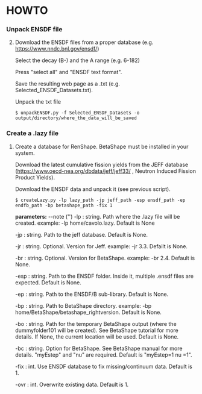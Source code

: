 # HOWTO

### Unpack ENSDF file
2. Download the ENSDF files from a proper database (e.g. https://www.nndc.bnl.gov/ensdf/)

   Select the decay (B-) and the A range (e.g. 6-182)

   Press "select all" and "ENSDF text format".

   Save the resulting web page as a .txt (e.g. Selected_ENSDF_Datasets.txt). 

   Unpack the txt file
   ```
   $ unpackENSDF.py -f Selected_ENSDF_Datasets -o output/directory/where_the_data_will_be_saved 
   ```   


### Create a .lazy file
1. Create a database for RenShape. BetaShape must be installed in your system.  
   
   Download the latest cumulative fission yields from the JEFF database (https://www.oecd-nea.org/dbdata/jeff/jeff33/ , Neutron Induced Fission Product Yields).

   Download the ENSDF data and unpack it (see previous script).


   ```
   $ createLazy.py -lp lazy_path -jp jeff_path -esp ensdf_path -ep endfb_path -bp betashape_path -fix 1 
   ```   

   **parameters:** --note ('')
   -lp : string. Path where the .lazy file will be created. example: -lp home/cavolo.lazy. Default is None

   -jp : string. Path to the jeff database. Default is None.

   -jr : string. Optional. Version for Jeff. example: -jr 3.3. Defailt is None.

   -br : string. Optional. Version for BetaShape. example: -br 2.4. Default is None.

   -esp : string. Path to the ENSDF folder. Inside it, multiple .ensdf files are expected. Default is None.

   -ep : string. Path to the ENSDF/B sub-library. Default is None.

   -bp : string. Path to BetaShape directory. example: -bp home/BetaShape/betashape_rightversion. Default is None.

   -bo : string. Path for the temporary BetaShape output (where the dummyfolder101 will be created). See BetaShape tutorial for more details. If None, the current location will be used. Default is None.

   -bc : string. Option for BetaShape. See BetaShape manual for more details. "myEstep" and "nu" are required. Default is "myEstep=1 nu =1".

   -fix : int. Use ENSDF database to fix missing/continuum data. Default is 1.
   
   -ovr : int. Overwrite existing data. Default is 1.


